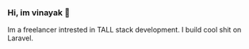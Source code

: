 ### Hi, im vinayak 👋

Im a freelancer intrested in TALL stack development. I build cool shit on Laravel. 


